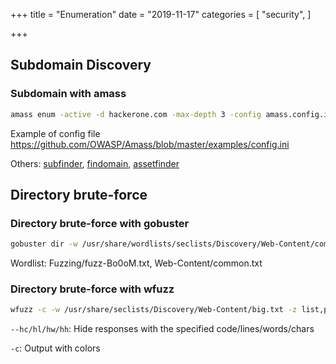 +++
title = "Enumeration"
date = "2019-11-17"
categories = [
    "security",
]

+++

## Subdomain Discovery

### Subdomain with amass

```bash
amass enum -active -d hackerone.com -max-depth 3 -config amass.config.ini
```

Example of config file https://github.com/OWASP/Amass/blob/master/examples/config.ini

Others: [subfinder](https://github.com/projectdiscovery/subfinder), [findomain](https://github.com/Edu4rdSHL/findomain/), [assetfinder](https://github.com/tomnomnom/assetfinder)



## Directory brute-force

### Directory brute-force with gobuster

```bash
gobuster dir -w /usr/share/wordlists/seclists/Discovery/Web-Content/common.txt -u http://hackerone.com/backups/ -t 20 --status-codes-blacklist -x zip,txt,log,db,json,js,conf
```

Wordlist: Fuzzing/fuzz-Bo0oM.txt, Web-Content/common.txt

### Directory brute-force with wfuzz

```bash
wfuzz -c -w /usr/share/seclists/Discovery/Web-Content/big.txt -z list,php-txt-zip-log-db-json --hc 403,404 -t 20 -u http://10.10.10.187/utility-scripts/FUZZ.FUZ2Z
```

`--hc/hl/hw/hh`: Hide responses with the specified code/lines/words/chars

`-c`: Output with colors



